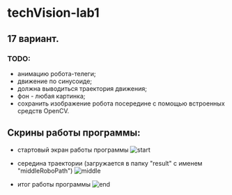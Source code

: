 # techVision-lab1
## 17 вариант.
### TODO:
- анимацию робота-телеги;
- движение по синусоиде;
- должна выводиться траектория движения;
- фон - любая картинка;
- сохранить изображение робота посередине с помощью встроенных средств OpenCV.

## Скрины работы программы:
- стартовый экран работы программы
![start](https://user-images.githubusercontent.com/70849525/160291305-d1c5921d-7239-42a6-8dbb-940bfcd4105e.png)

- середина траектории (загружается в папку "result" с именем "middleRoboPath")
![middle](https://user-images.githubusercontent.com/70849525/160291366-770921b9-ec3d-499b-b88a-abd349a57ea7.jpg)

- итог работы программы
![end](https://user-images.githubusercontent.com/70849525/160291325-f5d8e56b-59cd-4e49-abde-63131133f773.png)
